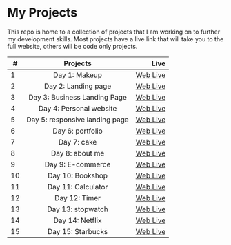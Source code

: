 <h1>My Projects</h1>
<p>This repo is home to a collection of projects that I am working on to further my development skills. Most projects have a live link that will take you to the full website, others will be code only projects.</p>

| #   |            Projects            |                                                                                                         Live |
| --- | :----------------------------: | -----------------------------------------------------------------------------------------------------------: |
| 1   |         Day 1: Makeup          |                      [Web Live](https://rumina23.github.io/50%20projects%20in%2050%20days/makeup/index.html) |
| 2   |      Day 2: Landing page       |              [Web Live](https://rumina23.github.io/50%20projects%20in%2050%20days/landing%20page/index.html) |
| 3   |  Day 3: Business Landing Page  |   [Web Live](https://rumina23.github.io/50%20projects%20in%2050%20days/Business%20Landing%20Page/index.html) |
| 4   |    Day 4: Personal website     |          [Web Live](https://rumina23.github.io/50%20projects%20in%2050%20days/Personal%20website/index.html) |
| 5   | Day 5: responsive landing page | [Web Live](https://rumina23.github.io/50%20projects%20in%2050%20days/responsive%20landing%20page/index.html) |
| 6   |        Day 6: portfolio        |                [Web Live](https://rumina23.github.io/50%20projects%20in%2050%20days/portfolio%20/index.html) |
| 7   |          Day 7: cake           |                        [Web Live](https://rumina23.github.io/50%20projects%20in%2050%20days/cake/index.html) |
| 8   |        Day 8: about me         |            [Web Live](https://rumina23.github.io/50%20projects%20in%2050%20days/new%20about%20me/index.html) |
| 9   |       Day 9: E-commerce        |                  [Web Live](https://rumina23.github.io/50%20projects%20in%2050%20days/E-commerce/index.html) |
| 10  |        Day 10: Bookshop        |              [Web Live](https://rumina23.github.io/50%20projects%20in%2050%20days/book%20website/index.html) |
| 11  |       Day 11: Calculator       |                  [Web Live](https://rumina23.github.io/50%20projects%20in%2050%20days/calculator/index.html) |
| 12  |         Day 12: Timer          |                    [Web Live](https://rumina23.github.io/50%20projects%20in%2050%20days/Timer%20/index.html) |
| 13  |       Day 13: stopwatch        |           [Web Live](https://rumina23.github.io/50%20projects%20in%2050%20days/stopwatch%20timer/index.html) |
| 14  |        Day 14: Netflix         |                    [Web Live](https://rumina23.github.io//50%20projects%20in%2050%20days/Netflix/index.html) |
| 15  |        Day 15: Starbucks         |                    [Web Live](https://rumina23.github.io//50%20projects%20in%2050%20days/starbucks/index.html) |



